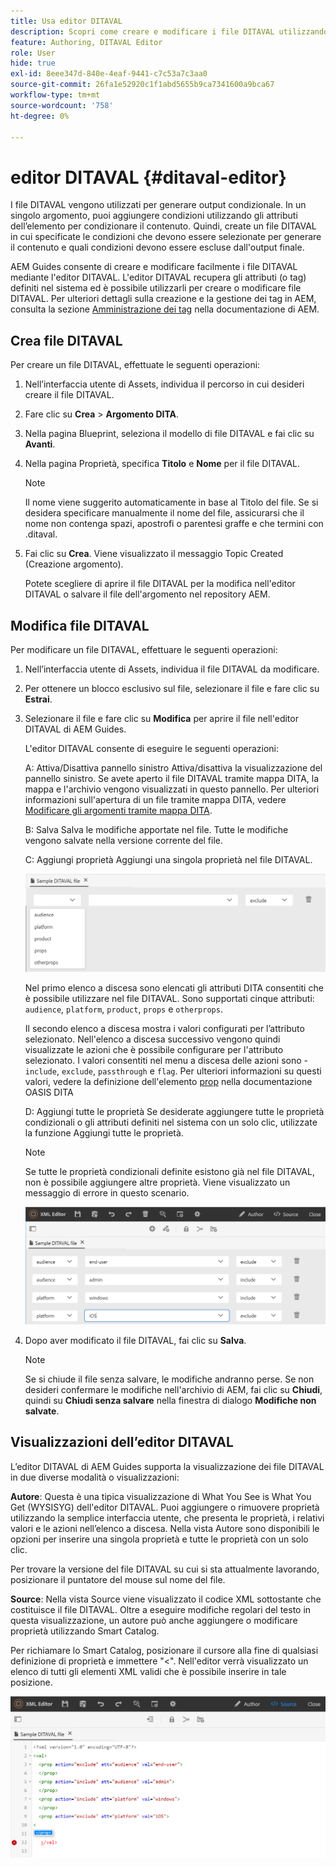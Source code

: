 ```yaml
---
title: Usa editor DITAVAL
description: Scopri come creare e modificare i file DITAVAL utilizzando l’Editor DIVATAL in AEM Guides. Scopri in che modo l’editor DITAVAL supporta i file DITAVAL nelle visualizzazioni di authoring e sorgente.
feature: Authoring, DITAVAL Editor
role: User
hide: true
exl-id: 8eee347d-840e-4eaf-9441-c7c53a7c3aa0
source-git-commit: 26fa1e52920c1f1abd5655b9ca7341600a9bca67
workflow-type: tm+mt
source-wordcount: '758'
ht-degree: 0%

---
```


# editor DITAVAL {#ditaval-editor}

I file DITAVAL vengono utilizzati per generare output condizionale. In un singolo argomento, puoi aggiungere condizioni utilizzando gli attributi dell’elemento per condizionare il contenuto. Quindi, create un file DITAVAL in cui specificate le condizioni che devono essere selezionate per generare il contenuto e quali condizioni devono essere escluse dall&#39;output finale.

AEM Guides consente di creare e modificare facilmente i file DITAVAL mediante l&#39;editor DITAVAL. L&#39;editor DITAVAL recupera gli attributi \(o tag\) definiti nel sistema ed è possibile utilizzarli per creare o modificare file DITAVAL. Per ulteriori dettagli sulla creazione e la gestione dei tag in AEM, consulta la sezione [Amministrazione dei tag](https://experienceleague.adobe.com/docs/experience-manager-cloud-service/sites/authoring/features/tags.html?lang=it) nella documentazione di AEM.

## Crea file DITAVAL

Per creare un file DITAVAL, effettuate le seguenti operazioni:

1. Nell’interfaccia utente di Assets, individua il percorso in cui desideri creare il file DITAVAL.

1. Fare clic su **Crea** \> **Argomento DITA**.

1. Nella pagina Blueprint, seleziona il modello di file DITAVAL e fai clic su **Avanti**.

1. Nella pagina Proprietà, specifica **Titolo** e **Nome** per il file DITAVAL.

   >[!NOTE]
   >
   > Il nome viene suggerito automaticamente in base al Titolo del file. Se si desidera specificare manualmente il nome del file, assicurarsi che il nome non contenga spazi, apostrofi o parentesi graffe e che termini con .ditaval.

1. Fai clic su **Crea**. Viene visualizzato il messaggio Topic Created (Creazione argomento).

   Potete scegliere di aprire il file DITAVAL per la modifica nell&#39;editor DITAVAL o salvare il file dell&#39;argomento nel repository AEM.


## Modifica file DITAVAL

Per modificare un file DITAVAL, effettuare le seguenti operazioni:

1. Nell’interfaccia utente di Assets, individua il file DITAVAL da modificare.

1. Per ottenere un blocco esclusivo sul file, selezionare il file e fare clic su **Estrai**.

1. Selezionare il file e fare clic su **Modifica** per aprire il file nell&#39;editor DITAVAL di AEM Guides.

   L&#39;editor DITAVAL consente di eseguire le seguenti operazioni:

   A: Attiva/Disattiva pannello sinistro
Attiva/disattiva la visualizzazione del pannello sinistro. Se avete aperto il file DITAVAL tramite mappa DITA, la mappa e l&#39;archivio vengono visualizzati in questo pannello. Per ulteriori informazioni sull&#39;apertura di un file tramite mappa DITA, vedere [Modificare gli argomenti tramite mappa DITA](map-editor-advanced-map-editor.md#id17ACJ0F0FHS).

   B: Salva
Salva le modifiche apportate nel file. Tutte le modifiche vengono salvate nella versione corrente del file.

   C: Aggiungi proprietà
Aggiungi una singola proprietà nel file DITAVAL.

   ![](images/ditaval-editor-props.png)

   Nel primo elenco a discesa sono elencati gli attributi DITA consentiti che è possibile utilizzare nel file DITAVAL. Sono supportati cinque attributi: `audience`, `platform`, `product`, `props` e `otherprops`.

   Il secondo elenco a discesa mostra i valori configurati per l’attributo selezionato. Nell&#39;elenco a discesa successivo vengono quindi visualizzate le azioni che è possibile configurare per l&#39;attributo selezionato. I valori consentiti nel menu a discesa delle azioni sono - `include`, `exclude`, `passthrough` e `flag`. Per ulteriori informazioni su questi valori, vedere la definizione dell&#39;elemento [prop](http://docs.oasis-open.org/dita/dita/v1.3/errata01/os/complete/part3-all-inclusive/langRef/ditaval/ditaval-prop.html#ditaval-prop) nella documentazione OASIS DITA

   D: Aggiungi tutte le proprietà
Se desiderate aggiungere tutte le proprietà condizionali o gli attributi definiti nel sistema con un solo clic, utilizzate la funzione Aggiungi tutte le proprietà.

   >[!NOTE]
   >
   > Se tutte le proprietà condizionali definite esistono già nel file DITAVAL, non è possibile aggiungere altre proprietà. Viene visualizzato un messaggio di errore in questo scenario.

   ![](images/ditaval-all-props.png)

1. Dopo aver modificato il file DITAVAL, fai clic su **Salva**.

   >[!NOTE]
   >
   > Se si chiude il file senza salvare, le modifiche andranno perse. Se non desideri confermare le modifiche nell&#39;archivio di AEM, fai clic su **Chiudi**, quindi su **Chiudi senza salvare** nella finestra di dialogo **Modifiche non salvate**.


## Visualizzazioni dell’editor DITAVAL

L’editor DITAVAL di AEM Guides supporta la visualizzazione dei file DITAVAL in due diverse modalità o visualizzazioni:

**Autore**:   Questa è una tipica visualizzazione di What You See is What You Get \(WYSISYG\) dell&#39;editor DITAVAL. Puoi aggiungere o rimuovere proprietà utilizzando la semplice interfaccia utente, che presenta le proprietà, i relativi valori e le azioni nell’elenco a discesa. Nella vista Autore sono disponibili le opzioni per inserire una singola proprietà e tutte le proprietà con un solo clic.

Per trovare la versione del file DITAVAL su cui si sta attualmente lavorando, posizionare il puntatore del mouse sul nome del file.

**Source**:   Nella vista Source viene visualizzato il codice XML sottostante che costituisce il file DITAVAL. Oltre a eseguire modifiche regolari del testo in questa visualizzazione, un autore può anche aggiungere o modificare proprietà utilizzando Smart Catalog.

Per richiamare lo Smart Catalog, posizionare il cursore alla fine di qualsiasi definizione di proprietà e immettere &quot;&lt;&quot;. Nell&#39;editor verrà visualizzato un elenco di tutti gli elementi XML validi che è possibile inserire in tale posizione.

![](images/ditaval-source-view.png)
